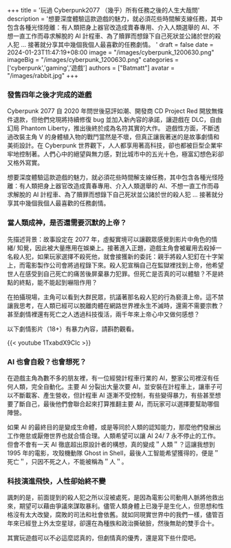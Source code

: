+++
title = '玩過 Cyberpunk2077 （幾乎）所有任務之後的人生大哉問'
description = '想要深度體驗這款遊戲的魅力，就必須花些時間解支線任務，其中包含各種光怪陸離：有人類把身上器官改造成賣春專用、介入人類選舉的 AI、不想一直工作而尋求解脫的 AI 計程車、為了贖罪而想錄下自己死狀並公諸於世的殺人犯 ... 接著就分享其中幾個我個人最喜歡的任務劇情。 '
draft = false
date = 2024-01-23T11:47:19+08:00
image = "/images/cyberpunk_1200630.png"
imageBig = "/images/cyberpunk_1200630.png"
categories = ['cyberpunk','gaming','遊戲']
authors = ["Batmatt"]
avatar = "/images/rabbit.jpg"
+++

### 發售四年之後才完成的遊戲

Cyberpunk 2077 自 2020 年問世後惡評如潮、開發商 CD Project Red 開放無條件退款，但他們兌現將持續修復 bug 並加入新內容的承諾，讓遊戲在 DLC，自由幻局 Phantom Liberty，推出後終於成為名符其實的大作。
遊戲性方面，不斷透過改裝主角 V 的身體植入物的戰鬥當然是不壞，但真正讓我著迷的是故事劇情和美術設計。在 Cyberpunk 世界觀下，人人都享用著高科技，卻也都被巨型企業牢牢地控制著。人們心中的絕望與無力感，對比城市中的五光十色，極富幻想色彩卻又格外寫實。

想要深度體驗這款遊戲的魅力，就必須花些時間解支線任務，其中包含各種光怪陸離：有人類把身上器官改造成賣春專用、介入人類選舉的 AI、不想一直工作而尋求解脫的 AI 計程車、為了贖罪而想錄下自己死狀並公諸於世的殺人犯 ... 接著就分享其中幾個我個人最喜歡的任務劇情。


### 當人類成神，是否還需要沉默的上帝？ 

先描述背景：故事設定在 2077 年，虛擬實境可以讓觀眾感覺到影片中角色的情緒/ 知覺，因此被大量應用在娛樂上。接著進入正題，遊戲主角會被雇用去殺掉一名殺人犯，如果玩家選擇不殺死他，就會接獲新的委託：親手將殺人犯釘在十字架上，而電影製作公司會將過程錄下來。殺人犯宣稱自己在監獄裡找到上帝，他希望世人在感受到自己死亡的痛苦後屏棄暴力犯罪。但死亡是否真的可以體驗？不是終點的終點，能不能起到嚇阻作用？

在拍攝現場，主角可以看到大群民眾，抗議著那名殺人犯的行為褻瀆上帝。這不禁讓我思考，在人類已經可以脫離肉體在網路世界裡永生不滅時，還需不需要宗教？甚至劇情裡還有死亡之人透過科技復活，兩千年來上帝心中又做何感想？

以下劇情影片（18+）有暴力內容，請斟酌觀看。

{{< youtube 1TxabdX9CIc >}}


### AI 也會自殺？也會想死？

在遊戲主角為數不多的朋友裡，有一位經營計程車行業的 AI，整家公司裡沒有任何人類，完全自動化。主要 AI 分裂出大量次要 AI，並安裝在計程車上，讓車子可以不斷載客、產生營收，但計程車 AI 逐漸不受控制，有些變得暴力，有些甚至想要了斷自己，最後他們會聯合起來打算推翻主要 AI，而玩家可以選擇要幫助哪個陣營。

如果 AI 的最終目的是變成生命體，或是等同於人類的認知能力，那麼他們發展出工作倦怠或厭倦世界也就合情合理。人類希望可以讓 AI 24/ 7 永不停止的工作。但會不會有一天 AI 徹底超出原設計者的構想，真的變成＂人類＂？這讓我想到 1995 年的電影，攻殼機動隊 Ghost in Shell，最後人工智能希望獲得的，便是＂死亡＂，只因不死之人，不能被稱為＂人＂。


### 科技演進飛快，人性卻始終不變

諷刺的是，前面提到的殺人犯之所以沒被處死，是因為電影公司動用人脈將他救出來，期望可以藉由爭議來謀取暴利。儘管人類身體上已幾乎是生化人，但思想和性格沒有太大改變，腐敗的司法和社會依舊。就如同現實世界中的我們一樣，儘管百年來已經登上外太空星球，卻還在為種族和政治撕破臉，然後無助的雙手合十。

其實玩遊戲可以不必這麼認真的，但劇情真的優秀，還是寫下些什麼吧。